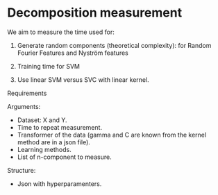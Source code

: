 # Decomposition measurement    

We aim to measure the time used for: 

1. Generate random components (theoretical complexity): for Random Fourier Features and Nyström features
2. Training time for SVM 

1. Use linear SVM versus SVC with linear kernel. 


Requirements

Arguments: 
- Dataset:  X and Y.
- Time to repeat measurement. 
- Transformer of the data (gamma and C are known from the kernel method are in a json file). 
- Learning methods. 
- List of n-component to measure. 

Structure: 
- Json with hyperparamenters. 



